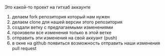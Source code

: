 Это какой-то проект на гитхаб аккаунте

1. делаем fork репозитория который нам нужен
2. делаем clone для нашей версии этого репозитория
3. создали ветку с предлагаемыми изменениями
4. произвели все изменения только в этой ветке
5. отправить эти изменения на свой аккуант (push)
6. в окне на github появиться возможность отправить наши изменения pull request

